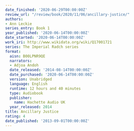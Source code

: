 ```yaml
---
date_finished: '2020-06-29T00:00:00Z'
review_url: "/review/book/2020/11/06/ancillary-justice/"
authors:
- Ann Leckie
series_entry: Book 1
year_published: '2020-06-14T00:00:00Z'
date_started: '2020-06-14T00:00:00Z'
work_iri: http://www.wikidata.org/wiki/Q17001721
series: The Imperial Radch series
format:
  aisn: B00LPNR9QE
  narrators:
  - Adjoa Andoh
  date_released: '2014-08-14T00:00:00Z'
  date_purchased: '2020-06-14T00:00:00Z'
  version: Unabridged
  language: English
  runtime: 12 hours and 40 minutes
  type: Audiobook
  publisher:
    name: Hachette Audio UK
  year_released: 2014
title: Ancillary Justice
rating: 4
date_published: '2013-09-01T00:00:00Z'
---
```


